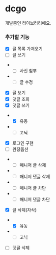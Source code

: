 # dcgo

개발중인 라이브러리에요.

### 추가할 기능
- [x] 글 목록 가져오기
- [ ] 글 쓰기
- - [ ] 사진 첨부
- - [ ] 글 수정
- [x] 글 보기
- [x] 댓글 조회
- [x] 댓글 쓰기
- - [x] 유동
- - [ ] 고닉
- [x] 로그인 구현
- [ ] 완장옵션 
- - [ ] 매니저 글 삭제
- - [ ] 매니저 댓글 삭제
- - [ ] 매니저 글 차단
- - [ ] 매니저 댓글 차단
- [x] 글 삭제(자삭)
- - [x] 유동
- - [ ] 고닉
- [ ] 댓글 삭제